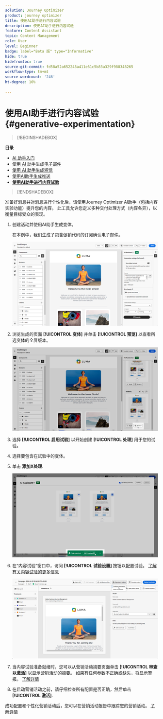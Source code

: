```yaml
---
solution: Journey Optimizer
product: journey optimizer
title: 使用AI助手进行内容试验
description: 使用AI助手进行内容试验
feature: Content Assistant
topic: Content Management
role: User
level: Beginner
badge: label="Beta 版" type="Informative"
hide: true
hidefromtoc: true
source-git-commit: fd58a52a652243a411e61c5b83a329f988348265
workflow-type: tm+mt
source-wordcount: '246'
ht-degree: 10%

---
```


# 使用AI助手进行内容试验 {#generative-experimentation}

>[!BEGINSHADEBOX]

**目录**

* [AI 助手入门](gs-generative.md)
* [使用 AI 助手生成电子邮件](generative-email.md)
* [使用 AI 助手生成短信](generative-sms.md)
* [使用AI助手生成推送](generative-push.md)
* **[使用AI助手进行内容试验](generative-experimentation.md)**

>[!ENDSHADEBOX]

准备好消息并对消息进行个性化后，请使用Journey Optimizer AI助手（包括内容实验功能）提升您的内容。 此工具允许您定义多种交付处理方式（内容各异），以衡量目标受众的表现。

1. 创建活动并使用AI助手生成变体。

   在本例中，我们生成了包含促销代码的订阅确认电子邮件。

   ![](assets/experiment-genai-1.png)

1. 浏览生成的页面 **[!UICONTROL 变体]** 并单击 **[!UICONTROL 预览]** 以查看所选变体的全屏版本。

   ![](assets/experiment-genai-2.png)

1. 选择 **[!UICONTROL 启用试验]** 以开始创建 **[!UICONTROL 处理]** 用于您的试验。

1. 选择要包含在试验中的变体。

1. 单击 **添加X处理**.

   ![](assets/experiment-genai-3.png)

1. 在“内容试验”窗口中，访问 **[!UICONTROL 试验设置]** 按钮以配置试验。 [了解有关内容试验的更多信息](../campaigns/content-experiment.md)

   ![](assets/experiment-genai-4.png)

1. 当内容试验准备就绪时，您可以从营销活动摘要页面单击 **[!UICONTROL 审查以激活]** 以显示营销活动的摘要。 如果有任何参数不正确或缺失，将显示警报。 [了解详情](../campaigns/content-experiment.md#treatment-experiment)

1. 在启动营销活动之前，请仔细检查所有配置是否正确，然后单击 **[!UICONTROL 激活]**.

成功配置和个性化营销活动后，您可以在营销活动报告中跟踪您的营销活动。 [了解详情](../reports/campaign-global-report.md)
